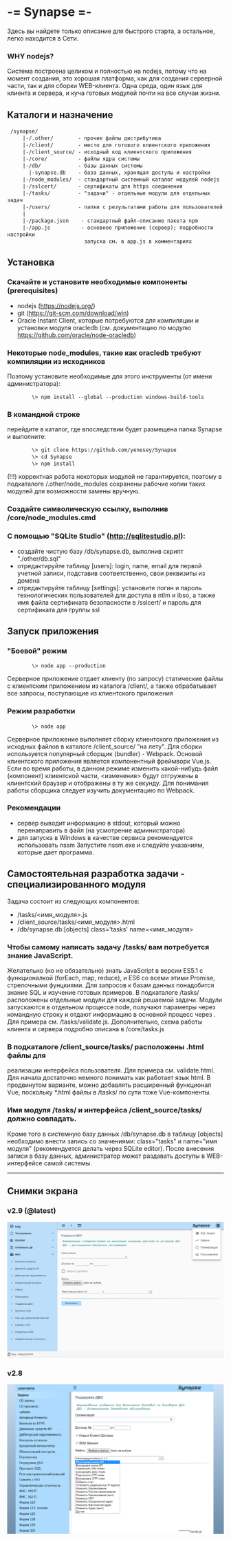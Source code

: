  
   
   
# -= Synapse =-
   
   Здесь вы найдете только описание для быстрого старта, а остальное, легко
 находится в Сети.
 ###  WHY nodejs? 
 Система построена целиком и полностью на nodejs, потому что на
 момент создания, это хорошая платформа, как для создания серверной части, так
 и для сборки WEB-клиента. Одна среда, один язык для клиента и сервера, и куча
 готовых модулей почти на все случаи жизни.
   
## Каталоги и назначение
```
 /synapse/
     |-/.other/        - прочие файлы дистрибутива
     |-/client/        - место для готового клиентского приложения
     |-/client_source/ - исходный код клиентского приложения
     |-/core/          - файлы ядра системы
     |-/db/            - базы данных системы
       |-synapse.db    - база данных, хранящая доступы и настройки
     |-/node_modules/  - стандартный системный каталог модулей nodejs
     |-/sslcert/       - сертификаты для https соединения
     |-/tasks/         - "задачи" - отдельные модули для отдельных задач
     |-/users/         - папки с результатами работы для пользователей
     |
     |-/package.json    - стандартный файл-описание пакета npm
     |-/app.js          - основное приложение (сервер); подробности настройки
                         запуска см. в app.js в комментариях
 ```

## Установка 
   
### Скачайте и установите необходимые компоненты (prerequisites)
- nodejs (https://nodejs.org/)
- git  (https://git-scm.com/download/win)
- Oracle Instant Client, которые потребуются для 
компиляции и установки модуля oracledb (см. документацию по модулю
https://github.com/oracle/node-oracledb) 

### Некоторые node_modules, такие как oracledb требуют компиляции из исходников
 Поэтому установите необходимые для этого инструменты (от имени администратора):
```
        \> npm install --global --production windows-build-tools
```
### В командной строке 
перейдите в каталог, где впоследствии будет размещена папка Synapse и выполните:
```
        \> git clone https://github.com/yenesey/Synapse
        \> cd Synapse
        \> npm install 
```
(!!!) корректная работа некоторых модулей не гарантируется, поэтому
в подкаталоге /.other/node_modules сохранены рабочие копии
таких модулей для возможности замены вручную. 
   
### Создайте символическую ссылку, выполнив /core/node_modules.cmd

### С помощью "SQLite Studio" (http://sqlitestudio.pl):

- cоздайте чистую базу /db/synapse.db, выполнив скрипт "./other/db.sql"
- отредактируйте таблицу [users]: login, name, email для первой 
учетной записи, подставив соответственно, свои реквизиты из домена
- отредактируйте таблицу [settings]: установите логин и пароль 
технологических пользователей для доступа в ntlm и ibso, а также
имя файла сертификата безопасности в /sslcert/ и пароль для
сертификата для группы ssl
    
## Запуск приложения
    
###  "Боевой" режим  
```
        \> node app --production
```
   Серверное приложение отдает клиенту (по запросу) статические файлы с 
 клиентским приложением из каталога /client/, а также обрабатывает все 
 запросы, поступающие из клиентского приложения
   
###  Режим разработки
```
        \> node app
```
   Серверное приложение выполняет сборку клиентского приложения из исходных
 файлов в каталоге /client_source/ "на лету". Для сборки используется популярный
 сборщик (bundler) - Webpack. Основой клиентского приложения является компонентный
 фреймворк Vue.js. Если во время работы, в данном режиме изменить какой-нибудь
 файл (компонент) клиентской части, <изменения> будут отгружены в клиентский 
 браузер и отображены в ту же секунду. Для понимания работы сборщика следует 
 изучить документацию по Webpack.
   
###  Рекомендации
 - сервер выводит информацию в stdout, который можно перенаправить в  файл 
 (на усмотрение администратора)
 - для запуска в Windows в качестве сервиса рекомендуется использовать nssm 
Запустите nssm.exe и следуйте указаниям, которые дает программа.


## Самостоятельная разработка задачи - специализированного модуля
   
   Задача состоит из следующих компонентов:

- /tasks/<имя_модуля>.js   
- /client_source/tasks/<имя_модуля>.html 
- /db/synapse.db:[objects] class='tasks' name=<имя_модуля>

###  Чтобы самому написать задачу /tasks/ вам потребуется знание JavaScript.
 Желательно (но не обязательно) знать JavaScript в версии ES5.1 с функционалкой 
 (forEach, map, reduce), и ES6 со всеми этими Promise, стрелочными фунцкиями.
 Для запросов к базам данных понадобится знание SQL и изучение готовых примеров.
   В подкаталоге /tasks/ расположены отдельные модули для каждой решаемой 
 задачи. Модули запускаются в отдельном процессе node, получают параметры через 
 командную строку и отдают информацию в основной процесс через <stdout>. Для 
 примера см. /tasks/validate.js. Дополнительно, схема работы клиента и сервера 
 подробно описана в /core/tasks.js
   
###  В подкаталоге /client_source/tasks/ расположены .html файлы для
 реализации интерфейса пользователя. Для примера см. validate.html. Для начала
 достаточно немного понимать как работает язык html. В продвинутом варианте,
 можно добавлять расширенный функционал Vue, поскольку *.html файлы
 в /tasks/ по сути тоже Vue-компоненты.
   
###  Имя модуля /tasks/ и интерфейса /client_source/tasks/ должно совпадать.
 Кроме того в системную базу данных /db/synapse.db в таблицу [objects] необходимо
 внести запись cо значениями: class="tasks" и name="имя модуля" (рекомендуется 
 делать через SQLite editor). После внесения записи в базу данных, администратор
 может раздавать доступы в WEB-интерфейсе самой системы.

<hr>

## Снимки экрана

### v2.9 (@latest)
![# -= Synapse =-](https://github.com/yenesey/Synapse/blob/master/.other/memories/v2.9.png)

### v2.8
![# -= Synapse =-](https://github.com/yenesey/Synapse/blob/master/.other/memories/synapse.png)

